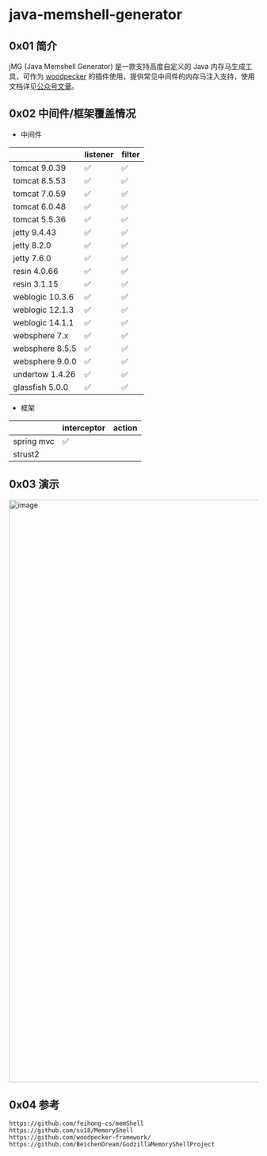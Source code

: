# java-memshell-generator


## 0x01 简介

jMG (Java Memshell Generator) 是一款支持高度自定义的 Java 内存马生成工具，可作为 [woodpecker](https://github.com/woodpecker-framework/woodpecker-framework-release) 的插件使用，提供常见中间件的内存马注入支持，使用文档详见[公众号文章](https://mp.weixin.qq.com/s/oAiGWY9ABhn2o148snA_sg)。


## 0x02 中间件/框架覆盖情况

- 中间件


|                 | listener           | filter          | 
| --------------- | -----------------  | --------------- |
| tomcat 9.0.39   | ✅                 | ✅               |                                  
| tomcat 8.5.53   | ✅                 | ✅               |                                  
| tomcat 7.0.59   | ✅                 | ✅               |                                 
| tomcat 6.0.48   | ✅                 | ✅               |                                 
| tomcat 5.5.36   | ✅                 | ✅               |                                  
| jetty 9.4.43    | ✅                 | ✅               |                              
| jetty 8.2.0     | ✅                 | ✅               |                               
| jetty 7.6.0     | ✅                 | ✅               |                               
| resin 4.0.66    | ✅                 | ✅               |                              
| resin 3.1.15    | ✅                 | ✅               |                                 
| weblogic 10.3.6 | ✅                 | ✅               |                                
| weblogic 12.1.3 | ✅                 | ✅               |                                
| weblogic 14.1.1 | ✅                 | ✅               |                                
| websphere 7.x   | ✅                 | ✅               |                                  
| websphere 8.5.5 | ✅                 | ✅               |                                  
| websphere 9.0.0 | ✅                 | ✅               |                                  
| undertow 1.4.26 | ✅                 | ✅               |                                 
| glassfish 5.0.0 | ✅                 | ✅               |                                 


- 框架


|                 | interceptor       |  action           |    
| --------------- | ----------------- | -----------------  | 
| spring mvc      | ✅                |                    | 
| strust2          |                   |                    | 


## 0x03 演示

<img width="1174" alt="image" src="https://github.com/pen4uin/java-memshell-generator/assets/55024146/1b07d338-5cd9-4035-8566-be2d4ae914d4">


## 0x04 参考

```
https://github.com/feihong-cs/memShell
https://github.com/su18/MemoryShell
https://github.com/woodpecker-framework/
https://github.com/BeichenDream/GodzillaMemoryShellProject
```

